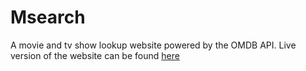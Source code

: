 # Msearch

A movie and tv show lookup website powered by the OMDB API.
Live version of the website can be found [here](https://mssearch.netlify.app/ 'Msearch')

